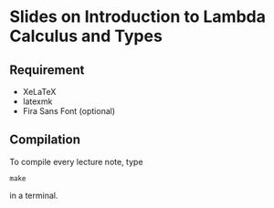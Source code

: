 # Slides on Introduction to Lambda Calculus and Types

## Requirement 

* XeLaTeX 
* latexmk 
* Fira Sans Font (optional) 

## Compilation

To compile every lecture note, type

``make``

in a terminal. 
